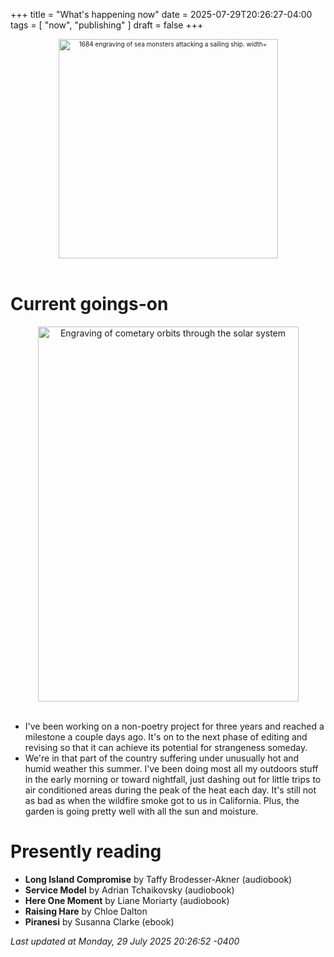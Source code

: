 +++
title = "What's happening now"
date = 2025-07-29T20:26:27-04:00
tags = [
    "now",
    "publishing"
]
draft = false
+++
<div align="center" style="font-size:x-small"><img src="https://milkfish08.s3.amazonaws.com/photo/blog/abovethefold/1684-untitled-engraving-of-sea-monsters-attacking-a-sailing-vessel-49fa31.jpg" alt="1684 engraving of sea monsters attacking a sailing ship. width="512" height="351" title="Sea monsters attacking a sailing ship" /></div><br clear="all" />

# Current goings-on

<div align="center"><img src="https://milkfish08.s3.amazonaws.com/photo/blog/comets.jpeg" height=600 width=417 alt="Engraving of cometary orbits through the solar system" title="Comets" /></div><br clear="all" />

* I've been working on a non-poetry project for three years and reached a milestone a couple days ago.
It's on to the next phase of editing and revising so that it can achieve its potential for strangeness someday.
* We're in that part of the country suffering under unusually hot and humid weather this summer.
I've been doing most all my outdoors stuff in the early morning or toward nightfall, just dashing out for little trips to air conditioned areas during the peak of the heat each day.
It's still not as bad as when the wildfire smoke got to us in California.
Plus, the garden is going pretty well with all the sun and moisture.


# Presently reading

* __Long Island Compromise__ by Taffy Brodesser-Akner (audiobook)
* __Service Model__ by Adrian Tchaikovsky (audiobook)
* __Here One Moment__ by Liane Moriarty (audiobook)
* __Raising Hare__ by Chloe Dalton
* __Piranesi__ by Susanna Clarke (ebook)

*Last updated at Monday, 29 July 2025 20:26:52 -0400*
